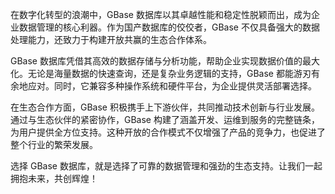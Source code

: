 在数字化转型的浪潮中，GBase 数据库以其卓越性能和稳定性脱颖而出，成为企业数据管理的核心利器。作为国产数据库的佼佼者，GBase 不仅具备强大的数据处理能力，还致力于构建开放共赢的生态合作体系。

GBase 数据库凭借其高效的数据存储与分析功能，帮助企业实现数据价值的最大化。无论是海量数据的快速查询，还是复杂业务逻辑的支持，GBase 都能游刃有余地应对。同时，它兼容多种操作系统和硬件平台，为企业提供灵活部署选择。

在生态合作方面，GBase 积极携手上下游伙伴，共同推动技术创新与行业发展。通过与生态伙伴的紧密协作，GBase 构建了涵盖开发、运维到服务的完整链条，为用户提供全方位支持。这种开放的合作模式不仅增强了产品的竞争力，也促进了整个行业的繁荣发展。

选择 GBase 数据库，就是选择了可靠的数据管理和强劲的生态支持。让我们一起拥抱未来，共创辉煌！